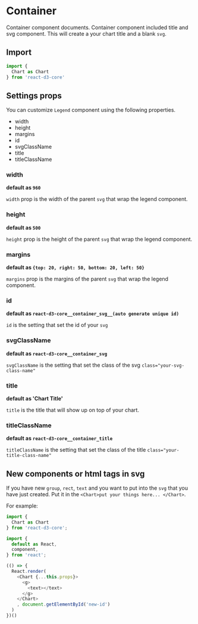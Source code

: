 # Container

Container component documents. Container component included title and svg component. This will create a your chart title and a blank `svg`.

## Import

```js
import {
  Chart as Chart
} from 'react-d3-core'
```

## Settings props

You can customize `Legend` component using the following properties.

- width
- height
- margins
- id
- svgClassName
- title
- titleClassName

### width

**default as `960`**

`width` prop is the width of the parent `svg` that wrap the legend component.

### height

**default as `500`**

`height` prop is the height of the parent `svg` that wrap the legend component.

### margins

**default as `{top: 20, right: 50, bottom: 20, left: 50}`**

`margins` prop is the margins of the parent `svg` that wrap the legend component.

### id

**default as `react-d3-core__container_svg__(auto generate unique id)`**

`id` is the setting that set the id of your `svg`

### svgClassName

**default as `react-d3-core__container_svg`**

`svgClassName` is the setting that set the class of the svg `class="your-svg-class-name"`

### title

**default as 'Chart Title'**

`title` is the title that will show up on top of your chart.

### titleClassName

**default as `react-d3-core__container_title`**

`titleClassName` is the setting that set the class of the title `class="your-title-class-name"`

## New components or html tags in svg

If you have new `group`, `rect`, `text` and you want to put into the `svg` that you have just created. Put it in the `<Chart>put your things here... </Chart>`.

For example:

```js
import {
  Chart as Chart
} from 'react-d3-core';

import {
  default as React,
  component,
} from 'react';

(() => {
  React.render(
    <Chart {...this.props}>
      <g>
        <text></text>
      </g>
    </Chart>
    , document.getElementById('new-id')
  )
})()
```
